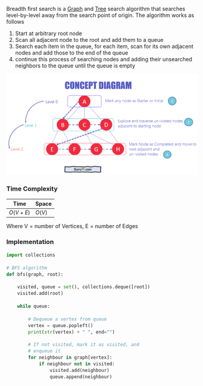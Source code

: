 

Breadth first search is a [Graph](../Data%20Structures/Graphs.md) and [Tree](../Data%20Structures/Trees.md) search algorithm that searches level-by-level away from the search point of origin. The algorithm works as follows

1. Start at arbitrary root node
2. Scan all adjacent node to the root and add them to a queue
3. Search each item in the queue, for each item, scan for its own adjacent nodes and add those to the end of the queue
4. continue this process of searching nodes and adding their unsearched neighbors to the queue until the queue is empty



![](../../Attachments/Pasted%20image%2020220413232230.png)


### Time Complexity

|Time | Space|
|--- | ---|
|$O(V + E)$ | $O(V)$|

Where V = number of Vertices, E = number of Edges


### Implementation

```python
import collections

# BFS algorithm
def bfs(graph, root):

    visited, queue = set(), collections.deque([root])
    visited.add(root)

    while queue:

        # Dequeue a vertex from queue
        vertex = queue.popleft()
        print(str(vertex) + " ", end="")

        # If not visited, mark it as visited, and
        # enqueue it
        for neighbour in graph[vertex]:
            if neighbour not in visited:
                visited.add(neighbour)
                queue.append(neighbour)
```